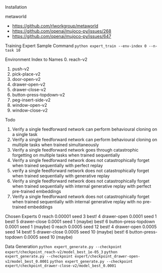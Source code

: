Installation

metaworld
- https://github.com/rlworkgroup/metaworld
- https://github.com/openai/mujoco-py/issues/268
- https://github.com/openai/mujoco-py/issues/647


Training Expert Sample Command
`python expert_train --env-index 0 --n-task 10`

Environment Index to Names
0. reach-v2
1. push-v2
2. pick-place-v2
3. door-open-v2
4. drawer-open-v2
5. drawer-close-v2
6. button-press-topdown-v2
7. peg-insert-side-v2
8. window-open-v2
9. window-close-v2

Todo
1. Verify a single feedforward network can perform behavioural cloning on a single task
2. Verify a single feedforward network can perform behavioural cloning on multiple tasks when trained simultaneously
3. Verify a single feedforward network goes through catastrophic forgetting on multiple tasks when trained sequentially
4. Verify a single feedforward network does not catastrophically forget when trained sequentially with perfect replay
5. verify a single feedforward network does not catastrophically forget when trained sequentially with generative replay
6. Verify a single feedforward network does not catastrophically forget when trained sequentially with internal generative replay with perfect pre-trained embeddings
7. Verify a single feedforward network does not catastrophically forget when trained sequentially with internal generative replay with no pre-trained embeddings

Chosen Experts
0 reach 0.00001 seed 3 best!
4 drawer-open 0.0001 seed 1 best!
5 drawer-close 0.0001 seed 1 (maybe) best!
6 button-press-topdown 0.0001 seed 1 (maybe)
0 reach 0.0005 seed 12 best!
4 drawer-open 0.0005 seed 14 best!
5 drawer-close 0.0005 seed 10 (maybe) best!
6 button-press-topdown 0.0005 seed 10 (maybe)

Data Generation
`python expert_generate.py --checkpoint expert/checkpoint_reach-v2/model_best_1e-05_3`
`python expert_generate.py --checkpoint expert/checkpoint_drawer-open-v2/model_best_0.0001`
`python expert_generate.py --checkpoint expert/checkpoint_drawer-close-v2/model_best_0.0001`